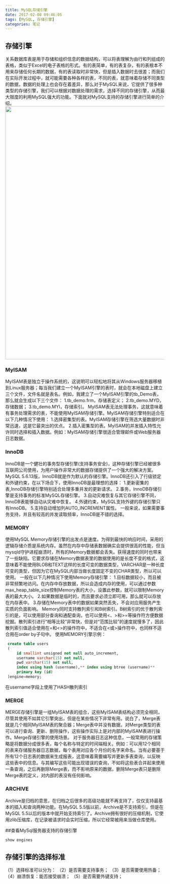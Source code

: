 ```yaml
---
title: MySQL存储引擎
date: 2017-02-08 09:46:05
tags: [MySQL, 存储引擎]
categories: 笔记
---
```


## 存储引擎
   关系数据库表是用于存储和组织信息的数据结构，可以将表理解为由行和列组成的表格，类似于Excel的电子表格的形式。有的表简单，有的表复杂，<!-- more -->有的表根本不用来存储任何长期的数据，有的表读取时非常快，但是插入数据时去很差；而我们在实际开发过程中，就可能需要各种各样的表，不同的表，就意味着存储不同类型的数据，数据的处理上也会存在着差异，那么对于MySQL来说，它提供了很多种类型的存储引擎，我们可以根据对数据处理的需求，选择不同的存储引擎，从而最大限度的利用MySQL强大的功能。下面就对MySQL支持的存储引擎进行简单的介绍。
<img src="/img/MySQL/MySql-engines.jpg" width="650" height="800">
### MyISAM
   MyISAM表是独立于操作系统的，这说明可以轻松地将其从Windows服务器移植到Linux服务器；每当我们建立一个MyISAM引擎的表时，就会在本地磁盘上建立三个文件，文件名就是表名。例如，我建立了一个MyISAM引擎的tb_Demo表，那么就会生成以下三个文件：
   1.tb_demo.frm，存储表定义；
   2.tb_demo.MYD，存储数据；
   3.tb_demo.MYI，存储索引。
   MyISAM表无法处理事务，这就意味着有事务处理需求的表，不能使用MyISAM存储引擎。MyISAM存储引擎特别适合在以下几种情况下使用：
   1.选择密集型的表。MyISAM存储引擎在筛选大量数据时非常迅速，这是它最突出的优点。
   2.插入密集型的表。MyISAM的并发插入特性允许同时选择和插入数据。例如：MyISAM存储引擎很适合管理邮件或Web服务器日志数据。

### InnoDB
   InnoDB是一个健壮的事务型存储引擎(支持事务安全)，这种存储引擎已经被很多互联网公司使用，为用户操作非常大的数据存储提供了一个强大的解决方案。MySQL 5.6.13版，InnoDB就是作为默认的存储引擎。InnoDB还引入了行级锁定和外键约束，在以下场合下，使用InnoDB是最理想的选择：
   1.更新密集的表,InnoDB存储引擎特别适合处理多重并发的更新请求。
   2.事务，InnoDB存储引擎是支持事务的标准MySQL存储引擎。
   3.自动灾难恢复与其它存储引擎不同，InnoDB表能够自动从灾难中恢复。
   4.外键约束，MySQL支持外键的存储引擎只有InnoDB。
   5.支持自动增加列AUTO_INCREMENT属性。
   一般来说，如果需要事务支持，并且有较高的并发读取频率，InnoDB是不错的选择。

### MEMORY
   使用MySQL Memory存储引擎的出发点是速度。为得到最快的响应时间，采用的逻辑存储介质是系统内存。虽然在内存中存储表数据确实会提供很高的性能，但当mysqld守护进程崩溃时，所有的Memory数据都会丢失。获得速度的同时也带来了一些缺陷。它要求存储在Memory数据表里的数据使用的是长度不变的格式，这意味着不能使用BLOB和TEXT这样的长度可变的数据类型，VARCHAR是一种长度可变的类型，但因为它在MySQL内部当做长度固定不变的CHAR类型，所以可以使用。
   一般在以下几种情况下使用Memory存储引擎：
   1.目标数据较小，而且被非常频繁地访问。在内存中存放数据，所以会造成内存的使用，可以通过参数max_heap_table_size控制Memory表的大小，设置此参数，就可以限制Memory表的最大大小。
   2.如果数据是临时的，而且要求必须立即可用，那么就可以存放在内存表中。
   3.存储在Memory表中的数据如果突然丢失，不会对应用服务产生实质的负面影响。
   Memory同时支持散列索引和B树索引。B树索引的优于散列索引的是，可以使用部分查询和通配查询，也可以使用<、>和>=等操作符方便数据挖掘。散列索引进行“相等比较”非常快，但是对“范围比较”的速度就慢多了，因此散列索引值适合使用在=和<>的操作符中，不适合在<或>操作符中，也同样不适合用在order by子句中。
   使用MEMORY引擎示例：
``` sql
 create table users
 (
     id smallint unsigned not null auto_increment,
     username varchar(15) not null,
     pwd varchar(15) not null,
     index using hash (username),** index using btree (username)**
     primary key (id)
 )engine=memory;
```
在username字段上使用了HASH散列索引

### MERGE
  MERGE存储引擎是一组MyISAM表的组合，这些MyISAM表结构必须完全相同，尽管其使用不如其它引擎突出，但是在某些情况下非常有用。说白了，Merge表就是几个相同MyISAM表的聚合器；Merge表中并没有数据，对Merge类型的表可以进行查询、更新、删除操作，这些操作实际上是对内部的MyISAM表进行操作。Merge存储引擎的使用场景。
  对于服务器日志这种信息，一般常用的存储策略是将数据分成很多表，每个名称与特定的时间端相关。例如：可以用12个相同的表来存储服务器日志数据，每个表用对应各个月份的名字来命名。当有必要基于所有12个日志表的数据来生成报表，这意味着需要编写并更新多表查询，以反映这些表中的信息。与其编写这些可能出现错误的查询，不如将这些表合并起来使用一条查询，之后再删除Merge表，而不影响原来的数据，删除Merge表只是删除Merge表的定义，对内部的表没有任何影响。

### ARCHIVE
  Archive是归档的意思，在归档之后很多的高级功能就不再支持了，仅仅支持最基本的插入和查询两种功能。在MySQL 5.5版以前，Archive是不支持索引，但是在MySQL 5.5以后的版本中就开始支持索引了。Archive拥有很好的压缩机制，它使用zlib压缩库，在记录被请求时会实时压缩，所以它经常被用来当做仓库使用。
 
##查看MySql服务器支持的存储引擎
``` bash
show engines
```

## 存储引擎的选择标准
（1）选择标准可以分为：
（2）是否需要支持事务；
（3）是否需要使用热备；
（4）崩溃恢复：能否接受崩溃；
（5）是否需要外键支持；
